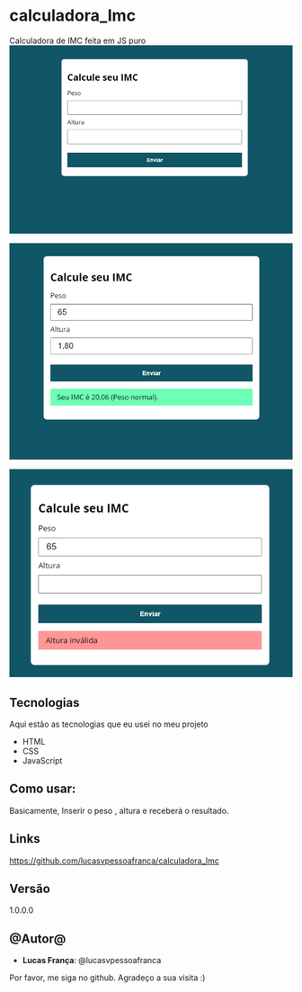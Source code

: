 # calculadora_Imc
Calculadora de IMC feita em JS puro
![Tela inicial ](https://github.com/lucasvpessoafranca/calculadora_Imc/blob/main/telainicial.png)

![resultado](https://github.com/lucasvpessoafranca/calculadora_Imc/blob/main/peso_normal.png)

![Validação](https://github.com/lucasvpessoafranca/calculadora_Imc/blob/main/altura_invalida.png)
 
 
 
## Tecnologias
 
Aqui estão as tecnologias que eu usei no meu projeto
 
* HTML
* CSS
* JavaScript
 

## Como usar:
 
Basicamente, Inserir o peso , altura e receberá o resultado.
 

 
 
## Links
 https://github.com/lucasvpessoafranca/calculadora_Imc
 
 
## Versão
 
1.0.0.0
 
 
## @Autor@
 
* **Lucas França**: @lucasvpessoafranca
 
Por favor, me siga no github.
Agradeço a sua visita :)
